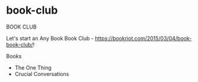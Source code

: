 # book-club
BOOK CLUB

Let's start an Any Book Book Club - https://bookriot.com/2015/03/04/book-book-club/!



Books

* The One Thing
* Crucial Conversations
